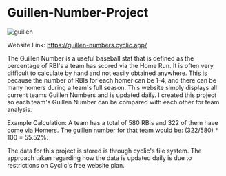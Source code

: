 # Guillen-Number-Project
![guillen](https://github.com/ipluchino/Guillen-Number-Project/assets/131624524/69313bfe-d26c-44ba-81c1-555a8c9460bc)

Website Link: https://guillen-numbers.cyclic.app/

The Guillen Number is a useful baseball stat that is defined as the percentage of RBI's a team has scored via the Home Run. It is often very difficult to calculate by hand and not easily obtained anywhere. This is because the number of RBIs for each homer can be 1-4, and there can be many homers during a team's full season. This website simply displays all current teams Guillen Numbers and is updated daily. I created this project so each team's Guillen Number can be compared with each other for team analysis.

Example Calculation: A team has a total of 580 RBIs and 322 of them have come via Homers. The guillen number for that team would be: (322/580) * 100  = 55.52%.

The data for this project is stored is through cyclic's file system. The approach taken regarding how the data is updated daily is due to restrictions on Cyclic's free website plan. 
